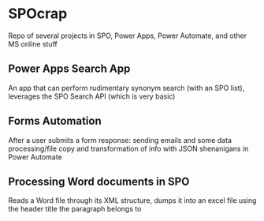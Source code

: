 # SPOcrap
Repo of several projects in SPO, Power Apps, Power Automate, and other MS online stuff

## Power Apps Search App
An app that can perform rudimentary synonym search (with an SPO list), leverages the SPO Search API (which is very basic)

## Forms Automation
After a user submits a form response: sending emails and some data processing/file copy and transformation of info with JSON shenanigans in Power Automate

## Processing Word documents in SPO
Reads a Word file through its XML structure, dumps it into an excel file using the header title the paragraph belongs to
